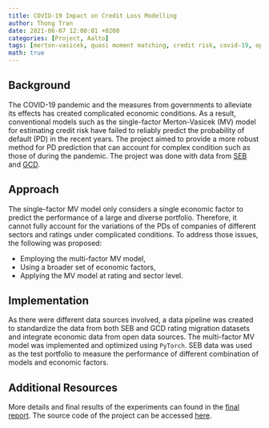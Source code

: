 ```yaml
---
title: COVID-19 Impact on Credit Loss Modelling
author: Thong Tran
date: 2021-06-07 12:00:01 +0200
categories: [Project, Aalto]
tags: [merton-vasicek, quasi moment matching, credit risk, covid-19, optimization, python, torch]
math: true
---
```


## Background

The COVID-19 pandemic and the measures from governments to alleviate its effects has created complicated economic conditions. As a result, conventional models such as the single-factor Merton-Vasicek (MV) model for estimating credit risk have failed to reliably predict the probability of default (PD) in the recent years. The project aimed to provide a more robust method for PD prediction that can account for complex condition such as those of during the pandemic. The project was done with data from [SEB](https://seb.se/) and [GCD](https://www.globalcreditdata.org/).

## Approach

The single-factor MV model only considers a single economic factor to predict the performance of a large and diverse portfolio. Therefore, it cannot fully account for the variations of the PDs of companies of different sectors and ratings under complicated conditions. To address those issues, the following was proposed:
- Employing the multi-factor MV model,
- Using a broader set of economic factors,
- Applying the MV model at rating and sector level.

## Implementation

As there were different data sources involved, a data pipeline was created to standardize the data from both SEB and GCD rating migration datasets and integrate economic data from open data sources. The multi-factor MV model was implemented and optimized using `PyTorch`. SEB data was used as the test portfolio to measure the performance of different combination of models and economic factors.

## Additional Resources

More details and final results of the experiments can found in the [final report](/assets/doc/sebcreditrisk.pdf). The source code of the project can be accessed [here](https://github.com/trananhthong/sebcreditrisk).
